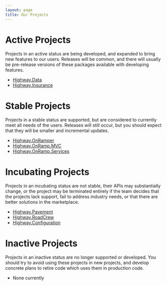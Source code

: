 ```yaml
---
layout: page
title: Our Projects
---
```


# Active Projects

Projects in an active status are being developed, and expanded to bring new features to our users.  Releases will be common, and there will usually be pre-release versions of these packages available with developing features.

* [Highway.Data][Data]
* [Highway.Insurance][Insurance]

# Stable Projects

Projects in a stable status are supported, but are considered to currently meet all needs of the users.  Releases will still occur, but you should expect that they will be smaller and incremental updates.

* [Highway.OnRamper][OnRamper]
* [Highway.OnRamp.MVC][MVC]
* [Highway.OnRamp.Services][Services]

# Incubating Projects

Projects in an incubating status are not stable, their APIs may substantially change, or the project may be terminated entirely if the team decides that the projects lack support, fail to address industry needs, or that there are better solutions in the marketplace.

* [Highway.Pavement][Pavement]
* [Highway.RoadCrew][RoadCrew]
* [Highway.Configuration][Configuration]

# Inactive Projects

Projects in an inactive status are no longer supported or developed.  You should try to avoid using these projects in new projects, and develop concrete plans to retire code which uses them in production code.

* None currently


[Data]:				/projects/data/
[Insurance]:		/projects/insurance/
[OnRamper]:			/projects/onramper/
[MVC]:				/projects/onramp/mvc/
[Services]:			/projects/onramp/services/
[Pavement]:			/projects/pavement/
[RoadCrew]:			/projects/roadcrew/
[Configuration]:	/projects/configuration/